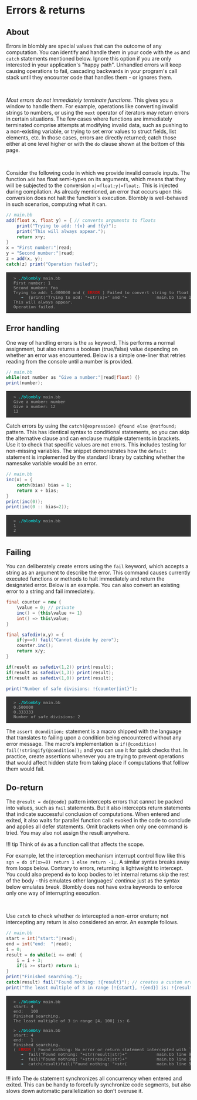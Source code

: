 # Errors & returns

## About

Errors in blombly are special values that can the outcome of any computation. You can identify
and handle them in your code with the `as` and `catch` statements mentioned below. Ignore this option 
if you are only interested in your application's "happy path". Unhandled errors will keep causing operations 
to fail, cascading backwards in your program's call 
stack until they encounter code that handles them - or ignores them.

<br>

*Most errors do not immediately terminate functions.* 
This gives you a window to handle them. For example,
operations like converting invalid strings to numbers, or using the `next` 
operator of iterators may return errors in certain situations.
The few cases where functions are immediately terminated comprise attempts at modifying invalid
data, such as pushing to a non-existing variable, or trying to set error values
to struct fields, list elements, etc. In those cases,
errors are directly returned; catch those either at one level higher
or with the `do` clause shown at the bottom of this page.

<br>

Consider the following code in which we provide invalid console inputs.
The function `add` has float semi-types on its arguments, which means that they will
be subjected to the conversion `x|=float;y|=float;`. This is injected during compilation.
As already mentioned, an error that occurs upon this conversion does not halt the function's 
execution. Blombly is well-behaved in such scenarios, computing what it can.

```java
// main.bb
add(float x, float y) = { // converts arguments to floats
    print("Trying to add: !{x} and !{y}");
    print("This will always appear.");
    return x+y;
}
x = "First number:"|read;
y = "Second number:"|read;
z = add(x, y);
catch(z) print("Operation failed");
```

<pre style="font-size: 80%;background-color: #333; color: #AAA; padding: 10px 20px;">
> <span style="color: cyan;">./blombly</span> main.bb
First number: 1
Second number: foo
Trying to add: 1.000000 and (<span style="color: red;"> ERROR </span>) Failed to convert string to float
   <span style="color: lightblue;">→</span>  {print("Trying to add: "+str(x)+" and "+            main.bb line 1
This will always appear.
Operation failed.
</pre>


## Error handling

One way of handling errors is
the `as` keyword. This performs a normal assignment, but also returns a boolean (true/false) 
value depending on whether an error was encountered. Below is a simple one-liner that retries
reading from the console until a number is provided. 

```java
// main.bb
while(not number as "Give a number:"|read|float) {}
print(number);
```


<pre style="font-size: 80%;background-color: #333; color: #AAA; padding: 10px 20px;">
> <span style="color: cyan;">./blombly</span> main.bb
Give a number: number
Give a number: 12
12
</pre>


Catch errors by using the `catch(@expression) @found else @notfound;` pattern.
This has identical syntax to conditional statements, so you can skip the alternative clause
and can enclause multiple statements in brackets. Use it to check that specific
values are not errors. This includes testing for non-missing variables. The snippet
demonstrates how the `default` statement is implemented by the standard library
by catching whether the namesake variable would be an error.

```java
// main.bb
inc(x) = {
    catch(bias) bias = 1;
    return x + bias;
}
print(inc(0));
print(inc(0 :: bias=2));
```

<pre style="font-size: 80%;background-color: #333; color: #AAA; padding: 10px 20px;">
> <span style="color: cyan;">./blombly</span> main.bb
1
2
</pre>

## Failing

You can deliberately create errors using the `fail` keyword, which accepts a string
as an argument to describe the error. This command causes currently executed functions
or methods to halt immediately and return the designated error. Below is an example.
You can also convert an existing error to a string and fail immediately.


```java
final counter = new {
    \value = 0; // private
    inc() = {this\value += 1}
    int() => this\value;
}

final safediv(x,y) = {
    if(y==0) fail("Cannot divide by zero");
    counter.inc();
    return x/y;
}

if(result as safediv(1,2)) print(result);
if(result as safediv(1,3)) print(result);
if(result as safediv(1,0)) print(result);

print("Number of safe divisions: !{counter|int}");
```

<pre style="font-size: 80%;background-color: #333; color: #AAA; padding: 10px 20px;">
> <span style="color: cyan;">./blombly</span> main.bb
0.500000
0.333333
Number of safe divisions: 2
</pre>


The `assert @condition;` statement is a macro shipped with the language that translates to failing
upon a condition being encountered without any error message. The macro's implementation is
 `if(@condition) fail(!stringify(@condition));` and you can use it for quick checks that.
In practice, create assertions whenever you are trying to prevent operations that 
would affect hidden state from taking place if computations that folllow them would
fail.



## Do-return

The `@result = do{@code}` pattern intercepts errors that cannot be packed into values,
such as `fail` statements. But it also intercepts return statements that indicate successful conclusion of
computations. When entered and exited, it also waits for parallel function calls evoked in the code to conclude 
and applies all defer statements. Omit brackets when only one command is tried. You may also not assign
the result anywhere.

!!! tip
    Think of `do` as a function call that affects the scope.

For example, let the interception mechanism interrupt control flow like this `sgn = do if(x>=0) return 1 else return -1;`.
A similar syntax breaks away from loops below. Contrary to errors, 
returning is lightweight to intercept. 
You could also prepend `do` to loop bodies to let internal returns skip the rest of the body - 
this emulates other languages' *continue* just as the syntax below emulates *break*. 
Blombly does not have extra keywords to enforce only one way of interrupting execution.

<br>

Use `catch` to check whether `do` intercepted a non-error ereturn; not intercepting any return is also
considered an error. An example follows.

```java
// main.bb
start = int("start:"|read);
end = int("end:  "|read);
i = 0;
result = do while(i <= end) {
    i = i + 3;
    if(i >= start) return i;
}
print("Finished searching.");
catch(result) fail("Found nothing: !{result}"); // creates a custom error on-demand
print("The least multiple of 3 in range [!{start}, !{end}] is: !{result}");
```

<pre style="font-size: 80%; background-color: #333; color: #AAA; padding: 10px 20px; overflow-x: auto; overflow-x: auto;">
> <span style="color: cyan;">./blombly</span> main.bb
start: 4
end:   100
Finished searching. 
The least multiple of 3 in range [4, 100] is: 6 

> <span style="color: cyan;">./blombly</span> main.bb
start: 4
end:   1
Finished searching. 
(<span style="color: red;"> ERROR </span>) Found nothing: No error or return statement intercepted with `do`.
   <span style="color: lightblue;">→</span>  fail("Found nothing: "+str(result|str)+"            main.bb line 9
   <span style="color: lightblue;">→</span>  fail("Found nothing: "+str(result|str)+"            main.bb line 9
   <span style="color: lightblue;">→</span>  catch(result)fail("Found nothing: "+str(            main.bb line 9
</pre>


!!! info
    The `do` statement synchronizes all concurrency when entered and exited.
    This can be handy to forcefully synchronize code segments,
    but also slows down automatic parallelization so don't overuse it.
